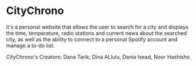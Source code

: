 # CityChrono
it's a personal website that allows the user to search for a city and displays the time, temperature, radio stations and current news about the searched city, as well as the ability to connect to a personal Spotify account and manage a to-do list.

CityChrono's Creators:
Dana Tarik, 
Dina ALlulu, 
Dania Isead, 
Noor Hashisho
